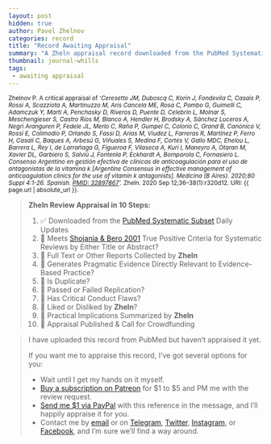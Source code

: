 ```yaml
---
layout: post
hidden: true
author: Pavel Zhelnov
categories: record
title: "Record Awaiting Appraisal"
summary: "A Zheln appraisal record downloaded from the PubMed Systematic Subset daily updates."
thumbnail: journal-whills
tags:
 - awaiting appraisal
---
```


<small id="citation">Zhelnov P. A critical appraisal of _‘Ceresetto JM, Duboscq C, Korin J, Fondevila C, Casais P, Rossi A, Scazziota A, Martinuzzo M, Aris Cancela ME, Rosa C, Pombo G, Guimelli C, Adamczuk Y, Martí A, Penchasky D, Riveros D, Puente D, Celebrin L, Molnar S, Meschengieser S, Castro Ríos M, Blanco A, Hendler H, Brodsky A, Sánchez Luceros A, Negri Aranguren P, Fedele JL, Merlo C, Raña P, Gumpel C, Colorio C, Grand B, Canónico V, Rossi E, Colimodio P, Orlando S, Fassi D, Arias M, Viudez L, Farreras R, Martínez P, Ferro H, Casali C, Baques A, Arbesú G, Viñuales S, Medina F, Cortés V, Gallo MDC, Ehelou L, Barrera L, Rey I, de Larrañaga G, Figueroa F, Vilaseca A, Kuri I, Maneyro A, Otaran M, Xavier DL, Garbiero S, Salviú J, Fontenla P, Eckhardt A, Bomparola C, Fornasiero L. Consenso Argentino en gestión efectiva de clínicas de anticoagulación para el uso de antagonistas de la vitamina k [Argentine Consensus in effective management of anticoagulation clinics for the use of vitamin k antagonists]. Medicina (B Aires). 2020;80 Suppl 4:1-26. Spanish. [PMID: 32897867](https://pubmed.gov/32897867)’._ Zheln. 2020 Sep 12;36–38(1):r320d12. URI: {{ page.url | absolute_url }}.</small>

> **Zheln Review Appraisal in 10 Steps:**
>
> 1. ✅ Downloaded from the [PubMed Systematic Subset](https://github.com/p1m-ortho/qs-global-ortho-search-queries/blob/global-sr-query/README.md) Daily Updates
> 2. 🔄 Meets [Shojania & Bero 2001](https://www.researchgate.net/publication/11820967_Taking_Advantage_of_the_Explosion_of_Systematic_Reviews_An_Efficient_MEDLINE_Search_Strategy) True Positive Criteria for Systematic Reviews by Either Title or Abstract?
> 3. 🔄 Full Text or Other Reports Collected by **Zheln**
> 4. 🔄 Generates Pragmatic Evidence Directly Relevant to Evidence-Based Practice?
> 5. 🔄 Is Duplicate?
> 6. 🔄 Passed or Failed Replication?
> 7. 🔄 Has Critical Conduct Flaws?
> 8. 🔄 Liked or Disliked by **Zheln**?
> 9. 🔄 Practical Implications Summarized by **Zheln**
> 10. 🔄 Appraisal Published & Call for Crowdfunding

> I have uploaded this record from PubMed but haven’t appraised it yet.
>
> If you want me to appraise this record, I’ve got several options for you:
> * Wait until I get my hands on it myself.
> * [Buy a subscription on Patreon](https://patreon.com/zheln) for $1 to $5 and PM me with the review request.
> * [Send me $1 via PayPal](https://paypal.me/pjelnov) with this reference in the message, and I’ll happily appraise it for you.
> * Contact me by [email](mailto:pavel@zheln.com) or on [Telegram](https://t.me/drzhelnov), [Twitter](https://twitter.com/drzhelnov), [Instagram](https://instagram.com/igzheln), or [Facebook](https://facebook.com/drzhelnov), and I’m sure we’ll find a way around.
